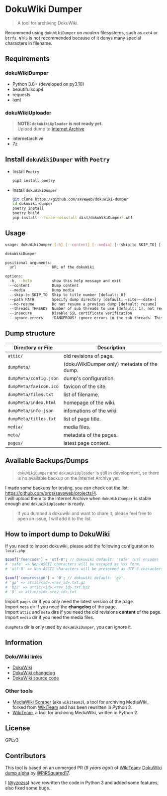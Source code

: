 # DokuWiki Dumper

> A tool for archiving DokuWiki.

Recommend using `dokuWikiDumper` on _modern_ filesystems, such as `ext4` or `btrfs`. `NTFS` is not recommended because of it denys many special characters in filename.

## Requirements

### dokuWikiDumper

- Python 3.8+ (developed on py3.10)
- beautifulsoup4
- requests
- lxml

### dokuWikiUploader

> **NOTE: `dokuWikiUploader` is not ready yet.**  
> Upload dump to [Internet Archive](https://archive.org/)

- internetarchive
- 7z

## Install `dokuWikiDumper` with `Poetry`

- Install `Poetry`

    ```bash
    pip3 install poetry
    ```

- Install `dokuWikiDumper`

    ```bash
    git clone https://github.com/saveweb/dokuwiki-dumper
    cd dokuwiki-dumper
    poetry install
    poetry build
    pip install --force-reinstall dist/dokuWikiDumper*.whl
    ```

## Usage

```bash
usage: dokuWikiDumper [-h] [--content] [--media] [--skip-to SKIP_TO] [--path PATH] [--no-resume] [--threads THREADS] [--insecure] [--ignore-errors] url

dokuWikiDumper

positional arguments:
  url                URL of the dokuWiki

options:
  -h, --help         show this help message and exit
  --content          Dump content
  --media            Dump media
  --skip-to SKIP_TO  Skip to title number [default: 0]
  --path PATH        Specify dump directory [default: <site>-<date>]
  --no-resume        Do not resume a previous dump [default: resume]
  --threads THREADS  Number of sub threads to use [default: 1], not recommended to set > 5
  --insecure         Disable SSL certificate verification
  --ignore-errors    !DANGEROUS! ignore errors in the sub threads. This may cause incomplete dumps.
```

## Dump structure

<!-- Dump structure -->
| Directory or File       | Description                                 |
|-----------              |-------------                                |
| `attic/`                | old revisions of page.                      |
| `dumpMeta/`             | (dokuWikiDumper only) metadata of the dump. |
| `dumpMeta/config.json`  | dump's configuration.                       |
| `dumpMeta/favicon.ico`  | favicon of the site.                        |
| `dumpMeta/files.txt`    | list of filename.                           |
| `dumpMeta/index.html`   | homepage of the wiki.                       |
| `dumpMeta/info.json`    | infomations of the wiki.                    |
| `dumpMeta/titles.txt`   | list of page title.                         |
| `media/`                | media files.                                |
| `meta/`                 | metadata of the pages.                      |
| `pages/`                | latest page content.                        |
<!-- /Dump structure -->

## Available Backups/Dumps

> `dokuWikiDumper` and `dokuWikiUploader` is still in development, so there is no available backup on the Internet Archive yet.  

I made some backups for testing, you can check out the list: <https://github.com/orgs/saveweb/projects/4>.  
I will upload them to the Internet Archive when `dokuWikiDumper` is stable enough and `dokuWikiUploader` is ready.

> If you dumped a dokuwiki and want to share it, please feel free to open an issue, I will add it to the list.

## How to import dump to DokuWiki

If you need to import dokuwiki, please add the following configuration to `local.php`

```php
$conf['fnencode'] = 'utf-8'; // dokuwiki default: 'safe' (url encode)
# 'safe' => Non-ASCII characters will be escaped as %xx form.
# 'utf-8' => Non-ASCII characters will be preserved as UTF-8 characters.

$conf['compression'] = '0'; // dokuwiki default: 'gz'.
# 'gz' => attic/<id>.<rev_id>.txt.gz
# 'bz2' => attic/<id>.<rev_id>.txt.bz2
# '0' => attic/<id>.<rev_id>.txt
```

Import `pages` dir if you only need the latest version of the page.  
Import `meta` dir if you need the **changelog** of the page.  
Import `attic` and `meta` dirs if you need the old revisions **content** of the page.  
Import `media` dir if you need the media files.

`dumpMeta` dir is only used by `dokuWikiDumper`, you can ignore it.

## Information

### DokuWiki links

- [DokuWiki](https://www.dokuwiki.org/)
- [DokuWiki changelog](https://www.dokuwiki.org/changelog)
- [DokuWiki source code](https://github.com/splitbrain/dokuwiki)

### Other tools

- [MediaWiki Scraper](https://github.com/mediawiki-client-tools/mediawiki-scraper) (aka `wikiteam3`), a tool for archiving MediaWiki, forked from [WikiTeam](https://github.com/wikiteam/wikiteam/) and has been rewritten in Python 3.
- [WikiTeam](https://github.com/wikiteam/wikiteam/), a tool for archiving MediaWiki, written in Python 2.

## License

GPLv3

## Contributors

This tool is based on an unmerged PR (_8 years ago!_) of [WikiTeam](https://github.com/WikiTeam/wikiteam/): [DokuWiki dump alpha](https://github.com/WikiTeam/wikiteam/pull/243) by [@PiRSquared17](https://github.com/PiRSquared17).

I ([@yzqzss](https://github.com/yzqzss)) have rewritten the code in Python 3 and added some features, also fixed some bugs.
